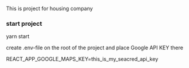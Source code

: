 This is project for housing company


### start project
yarn start

create .env-file on the root of the project and place Google API KEY there

REACT_APP_GOOGLE_MAPS_KEY=this_is_my_seacred_api_key
